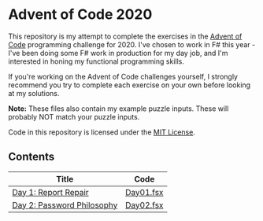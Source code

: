 # Advent of Code 2020

This repository is my attempt to complete the exercises in the [Advent of Code](https://adventofcode.com/) programming challenge for 2020. I've chosen to work in F# this year - I've been doing some F# work in production for my day job, and I'm interested in honing my functional programming skills.

If you're working on the Advent of Code challenges yourself, I strongly recommend you try to complete each exercise on your own before looking at my solutions.

**Note:** These files also contain my example puzzle inputs. These will probably NOT match your puzzle inputs.

Code in this repository is licensed under the [MIT License](LICENSE).

## Contents

| Title | Code |
|-------|------|
| [Day 1: Report Repair](https://adventofcode.com/2020/day/1) | [Day01.fsx](AdventOfCode2020/Day01.fsx) |
| [Day 2: Password Philosophy](https://adventofcode.com/2020/day/2) | [Day02.fsx](AdventOfCode2020/Day02.fsx) |
